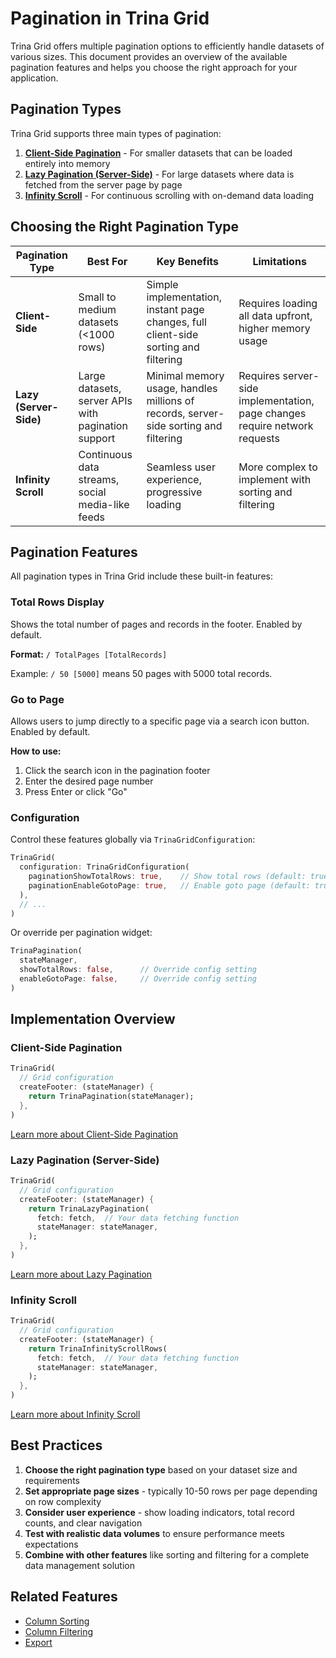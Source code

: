 # Pagination in Trina Grid

Trina Grid offers multiple pagination options to efficiently handle datasets of various sizes. This document provides an overview of the available pagination features and helps you choose the right approach for your application.

## Pagination Types

Trina Grid supports three main types of pagination:

1. **[Client-Side Pagination](pagination-client.md)** - For smaller datasets that can be loaded entirely into memory
2. **[Lazy Pagination (Server-Side)](lazy-pagination.md)** - For large datasets where data is fetched from the server page by page
3. **[Infinity Scroll](infinity-scroll.md)** - For continuous scrolling with on-demand data loading

## Choosing the Right Pagination Type

| Pagination Type | Best For | Key Benefits | Limitations |
|----------------|----------|-------------|------------|
| **Client-Side** | Small to medium datasets (<1000 rows) | Simple implementation, instant page changes, full client-side sorting and filtering | Requires loading all data upfront, higher memory usage |
| **Lazy (Server-Side)** | Large datasets, server APIs with pagination support | Minimal memory usage, handles millions of records, server-side sorting and filtering | Requires server-side implementation, page changes require network requests |
| **Infinity Scroll** | Continuous data streams, social media-like feeds | Seamless user experience, progressive loading | More complex to implement with sorting and filtering |

## Pagination Features

All pagination types in Trina Grid include these built-in features:

### Total Rows Display

Shows the total number of pages and records in the footer. Enabled by default.

**Format:** `/ TotalPages [TotalRecords]`

Example: `/ 50 [5000]` means 50 pages with 5000 total records.

### Go to Page

Allows users to jump directly to a specific page via a search icon button. Enabled by default.

**How to use:**
1. Click the search icon in the pagination footer
2. Enter the desired page number
3. Press Enter or click "Go"

### Configuration

Control these features globally via `TrinaGridConfiguration`:

```dart
TrinaGrid(
  configuration: TrinaGridConfiguration(
    paginationShowTotalRows: true,    // Show total rows (default: true)
    paginationEnableGotoPage: true,   // Enable goto page (default: true)
  ),
  // ...
)
```

Or override per pagination widget:

```dart
TrinaPagination(
  stateManager,
  showTotalRows: false,      // Override config setting
  enableGotoPage: false,     // Override config setting
)
```

## Implementation Overview

### Client-Side Pagination

```dart
TrinaGrid(
  // Grid configuration
  createFooter: (stateManager) {
    return TrinaPagination(stateManager);
  },
)
```

[Learn more about Client-Side Pagination](pagination-client.md)

### Lazy Pagination (Server-Side)

```dart
TrinaGrid(
  // Grid configuration
  createFooter: (stateManager) {
    return TrinaLazyPagination(
      fetch: fetch,  // Your data fetching function
      stateManager: stateManager,
    );
  },
)
```

[Learn more about Lazy Pagination](lazy-pagination.md)

### Infinity Scroll

```dart
TrinaGrid(
  // Grid configuration
  createFooter: (stateManager) {
    return TrinaInfinityScrollRows(
      fetch: fetch,  // Your data fetching function
      stateManager: stateManager,
    );
  },
)
```

[Learn more about Infinity Scroll](infinity-scroll.md)

## Best Practices

1. **Choose the right pagination type** based on your dataset size and requirements
2. **Set appropriate page sizes** - typically 10-50 rows per page depending on row complexity
3. **Consider user experience** - show loading indicators, total record counts, and clear navigation
4. **Test with realistic data volumes** to ensure performance meets expectations
5. **Combine with other features** like sorting and filtering for a complete data management solution

## Related Features

- [Column Sorting](column-sorting.md)
- [Column Filtering](column-filtering.md)
- [Export](export.md)
